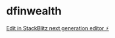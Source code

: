 # dfinwealth

[Edit in StackBlitz next generation editor ⚡️](https://stackblitz.com/~/github.com/levelingdragon/dfinwealth)